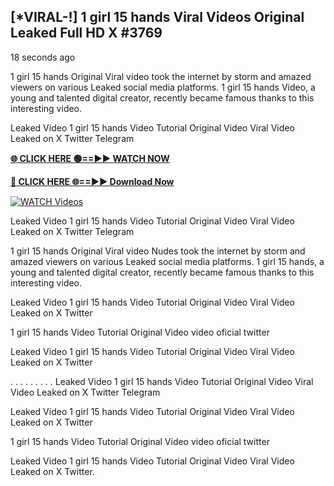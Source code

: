 ## [*VIRAL-!] 1 girl 15 hands Viral Videos Original Leaked Full HD X #3769

18 seconds ago

1 girl 15 hands Original Viral video took the internet by storm and amazed viewers on various Leaked social media platforms. 1 girl 15 hands Video, a young and talented digital creator, recently became famous thanks to this interesting video.

Leaked Video 1 girl 15 hands Video Tutorial Original Video Viral Video Leaked on X Twitter Telegram

**[🌐 CLICK HERE 🟢==►► WATCH NOW](https://xtreamnow.com/viral-videos/)**

**[🔴 CLICK HERE 🌐==►► Download Now](https://xtreamnow.com/viral-videos/)**

[![WATCH Videos](https://i.imgur.com/dJHk4Zq.gif)](https://xtreamnow.com/viral-videos/)

Leaked Video 1 girl 15 hands Video Tutorial Original Video Viral Video Leaked on X Twitter Telegram

1 girl 15 hands Original Viral video Nudes took the internet by storm and amazed viewers on various Leaked social media platforms. 1 girl 15 hands, a young and talented digital creator, recently became famous thanks to this interesting video.

Leaked Video 1 girl 15 hands Video Tutorial Original Video Viral Video Leaked on X Twitter

1 girl 15 hands Video Tutorial Original Video video oficial twitter

Leaked Video 1 girl 15 hands Video Tutorial Original Video Viral Video Leaked on X Twitter

. . . . . . . . . Leaked Video 1 girl 15 hands Video Tutorial Original Video Viral Video Leaked on X Twitter Telegram

Leaked Video 1 girl 15 hands Video Tutorial Original Video Viral Video Leaked on X Twitter

1 girl 15 hands Video Tutorial Original Video video oficial twitter

Leaked Video 1 girl 15 hands Video Tutorial Original Video Viral Video Leaked on X Twitter.

